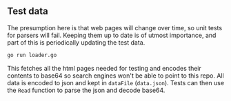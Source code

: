 ## Test data

The presumption here is that web pages will change over time, 
so unit tests for parsers will fail. Keeping them up to date
is of utmost importance, and part of this is periodically
updating the test data.

```bash
go run loader.go
```

This fetches all the html pages needed for testing and encodes their contents to base64 
so search engines won't be able to point to this repo.
All data is encoded to json and kept in `dataFile` (`data.json`).
Tests can then use the `Read` function to parse the json and decode base64.
